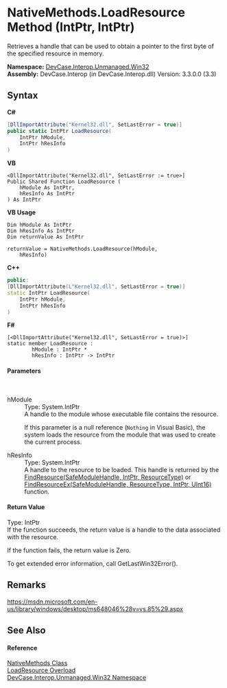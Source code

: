# NativeMethods.LoadResource Method (IntPtr, IntPtr)
 

Retrieves a handle that can be used to obtain a pointer to the first byte of the specified resource in memory.

**Namespace:**&nbsp;<a href="N_DevCase_Interop_Unmanaged_Win32">DevCase.Interop.Unmanaged.Win32</a><br />**Assembly:**&nbsp;DevCase.Interop (in DevCase.Interop.dll) Version: 3.3.0.0 (3.3)

## Syntax

**C#**<br />
``` C#
[DllImportAttribute("Kernel32.dll", SetLastError = true)]
public static IntPtr LoadResource(
	IntPtr hModule,
	IntPtr hResInfo
)
```

**VB**<br />
``` VB
<DllImportAttribute("Kernel32.dll", SetLastError := true>]
Public Shared Function LoadResource ( 
	hModule As IntPtr,
	hResInfo As IntPtr
) As IntPtr
```

**VB Usage**<br />
``` VB Usage
Dim hModule As IntPtr
Dim hResInfo As IntPtr
Dim returnValue As IntPtr

returnValue = NativeMethods.LoadResource(hModule, 
	hResInfo)
```

**C++**<br />
``` C++
public:
[DllImportAttribute(L"Kernel32.dll", SetLastError = true)]
static IntPtr LoadResource(
	IntPtr hModule, 
	IntPtr hResInfo
)
```

**F#**<br />
``` F#
[<DllImportAttribute("Kernel32.dll", SetLastError = true)>]
static member LoadResource : 
        hModule : IntPtr * 
        hResInfo : IntPtr -> IntPtr 

```


#### Parameters
&nbsp;<dl><dt>hModule</dt><dd>Type: System.IntPtr<br />A handle to the module whose executable file contains the resource. 

 If this parameter is a null reference (`Nothing` in Visual Basic), the system loads the resource from the module that was used to create the current process.</dd><dt>hResInfo</dt><dd>Type: System.IntPtr<br />A handle to the resource to be loaded. This handle is returned by the <a href="M_DevCase_Interop_Unmanaged_Win32_NativeMethods_FindResource">FindResource(SafeModuleHandle, IntPtr, ResourceType)</a> or <a href="M_DevCase_Interop_Unmanaged_Win32_NativeMethods_FindResourceEx">FindResourceEx(SafeModuleHandle, ResourceType, IntPtr, UInt16)</a> function.</dd></dl>

#### Return Value
Type: IntPtr<br />If the function succeeds, the return value is a handle to the data associated with the resource. 

 If the function fails, the return value is Zero. 

 To get extended error information, call GetLastWin32Error().

## Remarks
<a href="https://msdn.microsoft.com/en-us/library/windows/desktop/ms648046%28v=vs.85%29.aspx" target="_blank">https://msdn.microsoft.com/en-us/library/windows/desktop/ms648046%28v=vs.85%29.aspx</a>

## See Also


#### Reference
<a href="T_DevCase_Interop_Unmanaged_Win32_NativeMethods">NativeMethods Class</a><br /><a href="Overload_DevCase_Interop_Unmanaged_Win32_NativeMethods_LoadResource">LoadResource Overload</a><br /><a href="N_DevCase_Interop_Unmanaged_Win32">DevCase.Interop.Unmanaged.Win32 Namespace</a><br />